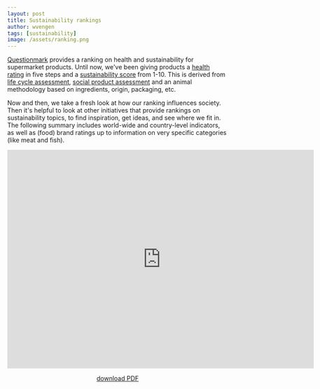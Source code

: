 ```yaml
---
layout: post
title: Sustainability rankings
author: wvengen
tags: [sustainability]
image: /assets/ranking.png
---
```

[Questionmark](http://www.thequestionmark.org/) provides a ranking on health and sustainability for supermarket
products. Until now, we've been giving products a [health rating](http://www.thequestionmark.org/methode/gezondheid)
in five steps and a [sustainability score](http://www.thequestionmark.org/methode) from 1-10.
This is derived from [life cycle assessment](https://en.wikipedia.org/wiki/Life-cycle_assessment),
[social product assessment](https://product-social-impact-assessment.com/) and an animal methodology based on
ingredients, origin, packaging, etc.

Now and then, we take a fresh look at how our ranking influences society. Then it's helpful to look at other
initiatives that provide rankings on sustainability topics, to find inspiration, get ideas, and see where we
fit in. The following summary includes world-wide and country-level indicators, as well as (food) brand ratings
up to information on very specific categories (like meat and fish).

<div style="text-align: center">
  <iframe src="http://docs.google.com/gview?url=http://developers.thequestionmark.org/assets/20180108-sustainability-initiatives.pdf&embedded=true" style="width:700px; height:500px;" frameborder="0"></iframe>
  <p><a href="/assets/20180108-sustainability-initiatives.pdf">download PDF</a></p>
</div>
